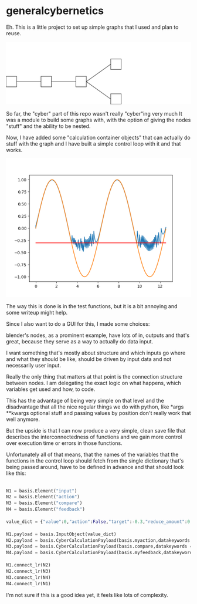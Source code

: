 # generalcybernetics

Eh. This is a little project to set up simple graphs that I used and plan to reuse.

![simplepicture](this_test.svg)

So far, the "cyber" part of this repo wasn't really "cyber"ing very much
It was a module to build some graphs with, with the option of giving
the nodes "stuff" and the ability to be nested.

Now, I have added some "calculation container objects" that can actually
do stuff with the graph and I have built a simple control loop with it and that works.

![loop](tests/simple_control.png)

The way this is done is in the test functions, but it is a bit annoying
and some writeup might help.

Since I also want to do a GUI for this, I made some choices:

blender's nodes, as a prominent example, have lots of in, outputs and
that's great, because they serve as a way to actually do data input.

I want something that's mostly about structure and which inputs go where
and what they should be like, should be driven by input data and not
necessarily user input.

Really the only thing that matters at that point is the connection structure
between nodes. I am delegating the exact logic on what happens, which
variables get used and how, to code.

This has the advantage of being very simple on that level and the disadvantage
that all the nice regular things we do with python, like *args **kwargs
optional stuff and passing values by position don't really work that well anymore.

But the upside is that I can now produce a very simple, clean save file
that describes the interconnectedness of functions and we gain more
control over execution time or errors in those functions.

Unfortunately all of that means, that the names of the variables that 
the functions  in the control loop should fetch from the single dictionary
that's being passed around, have to be defined in advance and that should look like this:
 
```py

N1 = basis.Element("input")
N2 = basis.Element("action")
N3 = basis.Element("compare")
N4 = basis.Element("feedback")

value_dict = {"value":0,"action":False,"target":-0.3,"reduce_amount":0.1,"compare_result":False}

N1.payload = basis.InputObject(value_dict)
N2.payload = basis.CyberCalculationPayload(basis.myaction,datakeywords = ["action","value","reduce_amount"])
N3.payload = basis.CyberCalculationPayload(basis.compare,datakeywords = ["value","target"])
N4.payload = basis.CyberCalculationPayload(basis.myfeedback,datakeywords = ["value","compare_result","action"])

N1.connect_lr(N2)
N2.connect_lr(N3)
N3.connect_lr(N4)
N4.connect_lr(N1)
```

I'm not sure if this is a good idea yet, it feels like lots of complexity.
